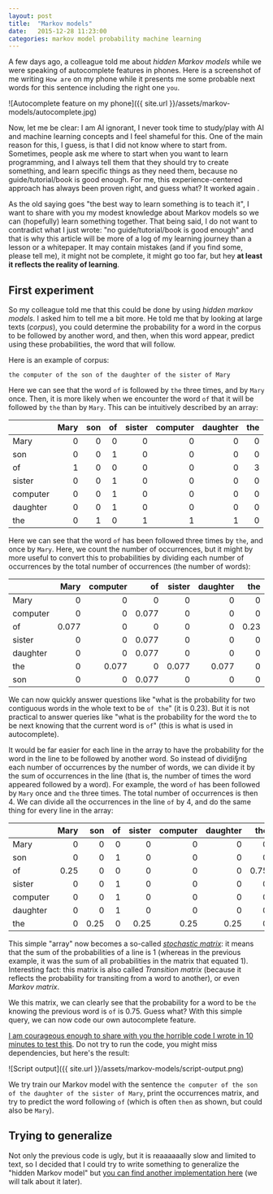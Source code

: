 ```yaml
---
layout: post
title:  "Markov models"
date:   2015-12-28 11:23:00
categories: markov model probability machine learning
---
```


A few days ago, a colleague told me about *hidden Markov models* while we were
speaking of autocomplete features in phones. Here is a screenshot of me writing
`How are` on my phone while it presents me some probable next words for this
sentence including the right one `you`.

![Autocomplete feature on my phone]({{ site.url }}/assets/markov-models/autocomplete.jpg)

Now, let me be clear: I am AI ignorant, I never took time to study/play with AI
and machine learning concepts and I feel shameful for this. One of the main
reason for this, I guess, is that I did not know where to start from.
Sometimes, people ask me where to start when you want to learn programming, and
I always tell them that they should try to create something, and learn specific
things as they need them, because no guide/tutorial/book is good enough.
For me, this experience-centered approach has always been proven right, and
guess what? It worked again    .

As the old saying goes "the best way to learn something is to teach it", I want
to share with you my modest knowledge about Markov models so we can (hopefully)
learn something together. That being said, I do not want to contradict what I
just wrote: "no guide/tutorial/book is good enough" and that is why this article
will be more of a log of my learning journey than a lesson or a whitepaper. It
may contain mistakes (and if you find some, please tell me), it might not be
complete, it might go too far, but hey **at least it reflects the reality of
learning**.

## First experiment

So my colleague told me that this could be done by using *hidden markov models*.
I asked him to tell me a bit more. He told me that by looking at large texts
(*corpus*), you could determine the probability for a word in the corpus to be
followed by another word, and then, when this word appear, predict using these
probabilities, the word that will follow.

Here is an example of corpus:

```
the computer of the son of the daughter of the sister of Mary
```

Here we can see that the word `of` is followed by `the` three times, and by
`Mary` once. Then, it is more likely when we encounter the word `of` that it
will be followed by `the` than by `Mary`. This can be intuitively described by
an array:

|              | Mary | son | of | sister | computer | daughter | the |
|--------------|-----:|----:|---:|-------:|---------:|---------:|----:|
| Mary         | 0    | 0   | 0  | 0      | 0        | 0        | 0   |
| son          | 0    | 0   | 1  | 0      | 0        | 0        | 0   |
| of           | 1    | 0   | 0  | 0      | 0        | 0        | 3   |
| sister       | 0    | 0   | 1  | 0      | 0        | 0        | 0   |
| computer     | 0    | 0   | 1  | 0      | 0        | 0        | 0   |
| daughter     | 0    | 0   | 1  | 0      | 0        | 0        | 0   |
| the          | 0    | 1   | 0  | 1      | 1        | 1        | 0   |

Here we can see that the word `of` has been followed three times by `the`, and
once by `Mary`. Here, we count the number of occurrences, but it might by more
useful to convert this to probabilities by dividing each number of occurrences
by the total number of occurrences (the number of words):

|              | Mary  | computer | of    | sister | daughter | the  | son   |
|--------------|------:|---------:|------:|-------:|---------:|-----:|------:|
| Mary         | 0     | 0        | 0     | 0      | 0        | 0    | 0     |
| computer     | 0     | 0        | 0.077 | 0      | 0        | 0    | 0     |
| of           | 0.077 | 0        | 0     | 0      | 0        | 0.23 | 0     |
| sister       | 0     | 0        | 0.077 | 0      | 0        | 0    | 0     |
| daughter     | 0     | 0        | 0.077 | 0      | 0        | 0    | 0     |
| the          | 0     | 0.077    | 0     | 0.077  | 0.077    | 0    | 0.077 |
| son          | 0     | 0        | 0.077 | 0      | 0        | 0    | 0     |

We can now quickly answer questions like "what is the probability for
two contiguous words in the whole text to be `of the`" (it is 0.23).
But it is not practical to answer queries like "what is the probability for the
word `the` to be next knowing that the current word is `of`" (this is what is
used in autocomplete).

It would be far easier for each line in the array to have the probability for
the word in the line to be followed by another word. So instead of dividi§ng each
number of occurrences by the number of words, we can divide it by the sum of
occurrences in the line (that is, the number of times the word appeared followed
by a word). For example, the word `of` has been followed by `Mary` once and
`the` three times. The total number of occurrences is then 4.
We can divide all the occurrences in the line `of` by 4, and do the same thing
for every line in the array:

|              | Mary | son | of | sister | computer | daughter | the |
|--------------|-----:|----:|---:|-------:|---------:|---------:|----:|
| Mary         | 0    | 0   | 0  | 0      | 0        | 0        | 0   |
| son          | 0    | 0   | 1  | 0      | 0        | 0        | 0   |
| of           | 0.25 | 0   | 0  | 0      | 0        | 0        | 0.75|
| sister       | 0    | 0   | 1  | 0      | 0        | 0        | 0   |
| computer     | 0    | 0   | 1  | 0      | 0        | 0        | 0   |
| daughter     | 0    | 0   | 1  | 0      | 0        | 0        | 0   |
| the          | 0    | 0.25| 0  | 0.25   | 0.25     | 0.25     | 0   |


This simple "array" now becomes a so-called
[*stochastic matrix*][stochastic-matrix]: it means that the sum of the
probabilities of a line is 1 (whereas in the previous example, it was the sum of
all probabilities in the matrix that equated 1).
Interesting fact: this matrix is also called *Transition matrix* (because it
reflects the probability for transiting from a word to another), or even
*Markov matrix*.

We this matrix, we can clearly see that the probability for a word to be `the`
knowing the previous word is `of` is 0.75. Guess what? With this simple query,
we can now code our own autocomplete feature.

[I am courageous enough to share with you the horrible     code I wrote in 10
minutes to test this][experiment-1-gist]. Do not try to run the code, you might
miss dependencies, but here's the result:

![Script output]({{ site.url }}/assets/markov-models/script-output.png)

We try train our Markov model with the sentence `the computer of the son of the
daughter of the sister of Mary`, print the occurrences matrix, and try to
predict the word following `of` (which is often `then` as shown, but could also
be `Mary`).

## Trying to generalize

Not only the previous code is ugly, but it is reaaaaaally slow and limited to
text, so I decided that I could try to write something to generalize the
"hidden Markov model" but [you can find another implementation here][github]
(we will talk about it later).

[stochastic-matrix]: https://en.wikipedia.org/wiki/Stochastic_matrix
[experiment-1-gist]: https://gist.github.com/brendan-rius/f60d7326aee4e33c5aaf
[github]: https://github.com/brendan-rius/markov-model
